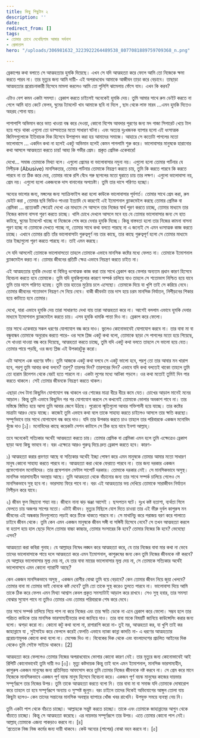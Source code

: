 ```yaml
---
title: কিছু পিছুটান ২
description: ''
date: 
redirect_from: []
tags:
- তোমার চোখে দেখেছিলাম আমার সর্বনাশ
- প্রেমাতাল
hero: "/uploads/306981632_3223922264489538_8077081889759709368_n.png"

---
```

ব্রেকাপের কথা বলাতে সে আত্মহত্যার হুমকি দিয়েছে। এখন সে যদি আত্মহত্যা করে ফেলে আমি তো নিজেকে ক্ষমা করতে পারব না। তার মৃত্যুর জন্য আমি দায়ী- এই অপরাধবোধ আমাকে আজীবন তাড়া করে বেড়াবে। তাছাড়া আত্মহত্যার প্ররোচনাকারী হিসেবে মামলা করলেও আমি তো পুলিশি ঝামেলায় ফেঁসে যাব। এখন কি করব? 

এটাও বেশ কমন একটা সমস্যা। ব্রেকাপ করতে চাইলেই অনেকেই হুমকি দেয়। তুমি আমার সাথে রুম ডেইট করতে না গেলে আমি হাত কেটে ফেলব, ঘুমের ট্যাবলেট খাব আমাকে ছবি না দিলে , ছাদ থেকে লাফ মারব …এমন হুমকি দিতেও অহরহ শোনা যায়। 

পাশাপাশি অভিমান করে ভাত খাওয়া বন্ধ করে দেওয়া, কোনো বিশেষ আবদার পূরণের জন্য মদ গাজা সিগারেট খেয়ে টাল হয়ে পড়ে থাকা এগুলো তো ডাল্ভাতের মতো সাধারণ ঘটনা। এবং অত্যন্ত দুঃখজনক ব্যাপার হলো এই ধংসাত্মক জিনিসগুলোকে ইতিবাচক দিক হিসেবে উপস্থাপন করা হয় আমাদের সমাজে। আহারে সে কতোটা পাগলের মতো ভালোবাসে … একদিন কথা না হলেই একটু অভিমান হলেই কেমন পাগলামি শুরু করে। ভালোবাসার মানুষকে হারানোর কথা আসলে আত্মহত্যা করতে চায়! আহা কি গভীর প্রেম। প্রকৃত প্রেমিক একেবারে! 

দেখো… সমাজ তোমাকে মিথ্যা বলে। এগুলো প্রেমের বা ভালোবাসার নমুনা নয়। এগুলো হলো তোমার পার্টনার যে নিপীড়ক (Abusive) মানসিকতার, তোমার পার্টনার তোমাকে নিয়ন্ত্রণ করতে চায়, তুমি কি করতে পারবে কি করতে পারবে না তা ঠিক করে দেয়, তোমার নাকে রশি বেঁধে গরু ছাগলের মতো ঘুরাতে চায় তার লক্ষণ। এগুলো ভালোবাসা নয়, প্রেম নয়। এগুলো হলো একজনকে দাস বানানোর অপচেষ্টা। তুমি তার দাসে পরিণত হচ্ছো। 

অন্যের ভালোর জন্য, মঙ্গলের জন্য স্যাক্রিফাইস করা হলো কাউকে ভালোবাসার পূর্বশর্ত। তোমার সাথে প্রেম করা, রুম ডেইট করা , তোমার ছবি ভিডিও পাওয়া ইত্যাদি যে কারণেই এই ইমোশনাল ব্ল্যাকমেইল করছে তোমার প্রেমিক বা প্রেমিকা … প্রত্যেকটি ক্ষেত্রেই দেখো এর মাধ্যমে সে আসলে তার নিজের স্বার্থ পূরণ করতে চাচ্ছে, তোমার মাধ্যমে তার নিজের কামনা বাসনা পূরণ করতে চাচ্ছে। খালি চোখে দেখলে আসলে মনে হয় যে তোমার ভালোবাসার জন্য সে হাত কাটছে, ঘুমের ট্যাবলেট খাচ্ছে বা নিজেকে শেষ করে দেবার হুমকি দিচ্ছে। কিন্তু বাস্তবতা হলো তার নিজের কামনা বাসনা পূরণ হচ্ছে না তোমাকে দেখতে পাচ্ছে না, তোমার সাথে কথা বলতে পারছে না এ জন্যেই সে এমন ধংসাত্মক কাজ করতে চাচ্ছে। এখানে তোমার প্রতি তাঁর ভালোবাসাটা গুরুত্বপূর্ণ নয় তার কাছে, তার কাছে গুরুত্বপূর্ণ হলো সে তোমার মাধ্যমে তার ইচ্ছাগুলো পূরণ করতে পারছে না। তাই এমন করছে। 

সে যদি আসলেই তোমাকে ভালোবাসতো তাহলে তোমাকে এভাবে মানসিক কষ্টের মধ্যে ফেলত না। তোমাকে ইমোশনাল ব্ল্যাকমেইল করত না। তোমার জীবনের প্রতিটি ক্ষেত্র এভাবে নিয়ন্ত্রণ করতে চাইত না।

এই আত্মহত্যার হুমকি দেওয়া বা বিভিন্ন ধংসাত্মক কাজ করা তার সাথে ব্রেকাপ করে ফেলার অন্যতম প্রধান কারণ হিসেবে বিবেচনা করতে হবে তোমাকে। তুমি যদি হুমকিগুলোর কারণে সম্পর্ক চালিয়ে যাও তাহলে সে শতোভাগ নিশ্চিত হয়ে যাবে তুমি তার দাসে পরিণত হয়েছ। তুমি তার হাতের মুঠোয় চলে এসেছো। তোমাকে দিয়ে যা খুশি তাই সে করিয়ে নেবে। তোমার জীবনের শতোভাগ নিয়ন্ত্রণ সে নিয়ে নেবে। বাকী জীবনটা তার দাস হয়ে চরম মানসিক নির্যাতন, নিপীড়নের শিকার হয়ে কাটাতে হবে তোমার। 

দেখো, যারা এভাবে হুমকি দেয় তারা সাধারণত দেখা যায় তারা আত্মহত্যা করে না। আগেই বললাম এভাবে হুমকি দেবার মাধ্যমে ইমোশনাল ব্ল্যাকমেইল করতে চায়। এসব হুমকি ধামকি পাত্তা দিও না। ব্রেকাপ করে ফেলো। 

তার সাথে একেবারে সকল ধরণের যোগাযোগ বন্ধ করে দাও। ভুলেও কোনোভাবেই যোগাযোগ করবে না। তার বাবা মা বা বন্ধুবান্ধব তোমাকে অনুরোধ করতে পারে- ওর সঙ্গে প্লিজ একটু কথা বলো, তোমাকে ছাড়া সে পাগলের মতো হয়ে গিয়েছে, সে খাওয়া দাওয়া বন্ধ করে দিয়েছে, আত্মহত্যা করতে চাচ্ছে, তুমি যদি একটু কথা বলতে তাহলে সে ভালো হয়ে যেত। তোমার পায়ে পড়ছি, ওর জন্য প্লিজ এই উপকারটুকু করো। 

এটা আসলে এক ধরণের ফাঁদ। তুমি আজকে একটু কথা বলবে সে একটু ভালো হবে, পরশু তো তার আবার মন খারাপ হবে, পরশু তুমি আবার কথা বলবে? তরশু? তারপর দিন? তারপরের দিন? এভাবে যদি কথা বলতেই থাকো তাহলে তুমি তো হারাম রিলেশন থেকে বেরই হতে পারলে না। একটা লুপের মধ্যে আটকা পড়লে। ওর কথা মতোই তুমিই দিন পার করতে থাকলে। সেই তোমার জীবনকে নিয়ন্ত্রণ করতে থাকল। 

এছাড়া দেখ টানা কিছুদিন যোগাযোগ বন্ধ থাকলে ওর শোকের মাত্রা ধীরে ধীরে কমে যেত। চোখের আড়াল মানেই মনের আড়াল। কিন্তু তুমি এভাবে কিছুদিন পর পর যোগাযোগ করলে সে কখনোই তোমাকে ভোলার অবকাশ পাবে না। তার মস্তিষ্কে স্তিমিত হয়ে আসা তুমি আবার জেগে উঠছে। পুরোনো স্মৃতিগুলো আবার শক্তিশালী হয়ে যাচ্ছে। তার কষ্টের মাত্রাটা আরও বেড়ে যাচ্ছে। কাজেই তুমি এভাবে কথা বলে তাকে সাহায্য করতে চাইলেও আসলে তার ক্ষতি করছো। সম্পূর্ণভাবে তার সাথে যোগাযোগ বন্ধ করে দাও। যদি তার উপকার করতে চাও তাহলে তার পরিবারকে একজন মনোবিদ খুঁজে দাও \[১\]। মনোবিদের কাছে কয়েকটা সেশন কাটালে সে ঠিক হয়ে যাবে ইনশা আল্লাহ্। 

তবে অনেকেই সত্যিকার অর্থেই আত্মহত্যা করতে চায়। তোমার প্রেমিক বা প্রেমিকা এমন হলে তুমি এক্ষেত্রেও ব্রেকাপ ছাড়া অন্য কিছু ভাববে না। বরং এক্ষেত্রে আরও গুরুত্ব দিয়ে দ্রুত ব্রেকাপ করতে হবে। কারণ- 

১) আত্মহত্যা করার প্রবণতা আছে বা সত্যিকার অর্থেই ইচ্ছা পোষণ করে এমন মানুষকে তোমার আমার মতো সাধারণ মানুষ কোনো সাহায্য করতে পারবে না। আত্মহত্যা করা থেকে ফেরাতে পারবে না। তার জন্য দরকার একজন প্রফেশোনাল মনোবিদের। তার প্রফেশনাল মেন্টাল সাপোর্ট দরকার। তোমাকে দরকার নেই। সে মানসিকভাবে অসুস্থ। মানসিক ভারসাম্যহীন অবস্থায় আছে। তুমি আত্মহত্যা থেকে বাঁচানোর জন্য তার সাথে সম্পর্ক চালিয়ে গেলেও সে মানসিকভাবে সুস্থ হবে না। ভারসাম্য ফিরে পাবে না। বরং এই আত্মহত্যার ভয় দেখিয়ে তোমাকে সারাজীবন নির্যাতন নিপীড়ন করে যাবে। 

২) জীবন ফুল বিছানো শয্যা নয়। জীবনে নানা ঝড় ঝঞ্জা আসেই । ছন্দপতন ঘটে। দুঃখ কষ্ট হতাশা, ব্যর্থতা গিলে ফেলতে চায় অজগর সাপের মতো। এটাই জীবন। মৃত্যুর মিছিলে যোগ দিতে চাওয়া তার এই ভীরু দুর্বল কাপুরুষ মন জীবনের এই অন্ধকার দিনগুলোতে লড়াই করে টিকে থাকতে পারবে না। সে মাথানিচু করে পরাজয় বরণ করে পালাতে চাইবে জীবন থেকে। তুমি কেন এমন একজন মানুষকে জীবন সঙ্গী বা সঙ্গিনী হিসেবে নেবে? সে তখন আত্মহত্যা করলে বা হতাশ হয়ে হাল ছেড়ে দিলে তোমার বাচ্চা কাচ্চার, তোমার সংসারের কি হবে? তোমার নিজের কি হবে? ভেবেছো এসব? 

আত্মহত্যা করা কবিরা গুনাহ। যে আল্লাহর নিষেধ লঙ্ঘন করে আত্মহত্যা করে, যে তার নিজের বাবা মার কথা না ভেবে তাদের ভালোবাসাকে পায়ে দলে আত্মহত্যা করে এমন ইমোশনাল, কাপুরুষের জন্য কেন তুমি নিজের জীবনকে নষ্ট করবে? যে আল্লাহর ভালোবাসার মূল্য দেয় না, যে তার বাবা মায়ের ভালোবাসার মূল্য দেয় না, সে তোমাকে সত্যিকার অর্থেই ভালোবাসবে এমন কোনো গ্যারান্টি আছে? 

কেন একজন মানসিকভাবে অসুস্থ , একজন রোগীর বোঝা তুমি বয়ে বেড়াবে? কেন তোমার জীবন নিয়ে জুয়া খেলবে? তোমার বাবা মা তোমার ভাই বোনকে কষ্ট দেবে? তুমি তো তাকে সুস্থ করেও তুলতে পারবে না। ভালোবাসা দিয়ে আমি তাকে ঠিক করে ফেলব এমন মিথ্যা আশ্বাস কেবল প্রকৃত সমস্যাটাই আড়াল করে রাখবে। সেও সুস্থ হবার, তার সমস্যা বোঝার সুযোগ পাবে না তুমিও তোমার এবং তোমার পরিবারকে শেষ করে দেবে। 

তার সাথে সম্পর্ক চালিয়ে গিয়ে পাপ না করে নিজের এবং তার ক্ষতি ডেকে না এনে ব্রেকাপ করে ফেলো। সম্ভব হলে তার পরিচত কাউকে তার মানসিক ভারসাম্যহীনতার কথা জানিয়ে দাও। তার বাবা মাকে বিষয়টি জানিয়ে কাউন্সেলিং করার জন্য বলো। ঝগড়া করো না। কোনো কটু কথা বলো না, রাগারাগি করো না- তুই মর, আত্মহত্যা কর, যা খুশি তাই কর জাহান্নামে যা , সুইসাইড করে ফেললে করেই ফেলতি এভাবে ন্যাকা কান্না কাদতি না- এ ধরণের আত্মহত্যার প্ররোচণামূলক কোনো কথা বলো না। মেসেজ দিও না। বিবেকের দিক থেকে এবং বাংলাদেশের প্রচলিত আইনের দিক থেকেও তুমি সেইফ সাইডে থাকবে। \[2\]

আত্মহত্যা করে ফেললেও তোমার নিজের অপরাধবোধে ভোগার কোনো কারণ নেই। তার মৃত্যুর জন্য কোনোভাবেই আই রিপিটি কোনোভাবেই তুমি দায়ী নও \[৩\]। মৃত্যু কষ্টদায়ক কিন্তু তাই বলে এমন ইমোশনাল, মানসিক ভারসাম্যহীন, কাপুরুষ একজন মানুষের জন্য প্রতিনিয়ত আফসোস করে তুমি তোমার নিজের জীবনকে নষ্ট করবে না। সে প্রেম করে মানে নিজেকে মানসিকভাবে একজন পূর্ণ বয়স্ক মানুষ হিসেবে বিবেচনা করে। একজন পূর্ণ বয়স্ক মানুষের কাজের দায়ভার সম্পূর্ণরূপে তার নিজের উপর। তুমি তাকে আত্মহত্যা করতে বলো নি। তার বাবা মা বা সমাজ যদি তোমাকে দোষারোপ করে তাহলে তা হবে সম্পূর্ণরূপে অন্যায় ও সুস্পষ্ট জুলুম। বরং চাইলে তাদের দিকেই অভিযোগের আঙ্গুল তোলা যায় কিছুটা হলেও- কেন তাদের সন্তানের মানসিক অবস্থার ব্যাপারে খোঁজ খবর রাখেনি। উপযুক্ত সময়ে ব্যবস্থা নেয় নি।   
 

তুমি একটা পাপ থেকে বাঁচতে চাচ্ছো। আল্লাহকে সন্তুষ্ট করতে চাচ্ছো। তাকে এবং তোমাকে জাহান্নামের আগুন থেকে বাঁচাতে চাচ্ছো। কিন্তু সে আত্মহত্যা করেছে। এর দায়ভার সম্পূর্ণরূপে তার উপর। এতে তোমার কোনো পাপ নেই। আল্লাহ্ তোমাকে এজন্য পাকড়াও করবে না। \[৪\]  
‘প্রত্যেকে নিজ নিজ কর্মের জন্য দায়ী থাকবে। কেউ অন্যের (পাপের) বোঝা বহন করবে না। \[৫\]